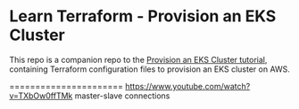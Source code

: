 # Learn Terraform - Provision an EKS Cluster

This repo is a companion repo to the [Provision an EKS Cluster tutorial](https://developer.hashicorp.com/terraform/tutorials/kubernetes/eks), containing
Terraform configuration files to provision an EKS cluster on AWS.

======================
https://www.youtube.com/watch?v=TXbOw0ffTMk   master-slave connections
